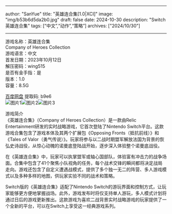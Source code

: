 
---
author: "SanYue"
title: "英雄连合集[1.0|XCI]"
image: "img/b53b6d5da2b0.jpg"
draft: false
date: 2024-10-30
description: "Switch 英雄连合集"
tags: [“中文”,“动作”,“策略”]
archives: ["2024/10/30"]

---

游戏名称：英雄连合集   
Company of Heroes Collection    
游戏语言：中文  
首发日期：2023年10月12日  
解压密码：wing515  
是否有金手指：是  
版本：1.0   
容量：8.5G

[百度网盘](https://pan.baidu.com/s/1k3a_MLz0ESjR28al8MKdjA) 提取码: b9e6  
![图片1](img/b7091f205.jpg)![图片2](img/0a0a24c197626.jpg)![图片3](img/8b7695837336.jpg)  

游戏简介  
《英雄连合集》（Company of Heroes Collection）是一款由Relic Entertainment研发的实时战略游戏，它首次登陆了Nintendo Switch平台。这款游戏合集包含了游戏本体及其两个扩展包《Opposing Fronts（抵抗前线）》和《Tales of Valor（勇气传说）》。玩家将参与以二战时期盟军解放法国为背景的恢弘史诗战役，从惊心动魄的诺曼底登陆战开始，逐步深入体验整个诺曼底战役。

在《英雄连合集》中，玩家可以执掌盟军或轴心国部队，体验富有冲击力的战争场面。合集中包含了41个聚焦小队视角的任务，每个战术交锋的瞬间都将决定战局走向。游戏还包含了自定义遭遇战模式，提供了多个独一无二的阵营、多人游戏模式以及多种多样的地图，供玩家实验不同的战术和策略。

Switch版的《英雄连合集》适配了Nintendo Switch的游玩界面和控制方式，让玩家能够更方便地掌握战场。此外，游戏发布时将仅支持单人游玩，多人模式计划将通过日后的游戏更新推出。这款游戏为喜欢二战背景实时战略游戏的玩家提供了一个全新的平台，可以在Switch上享受这一经典游戏系列。
